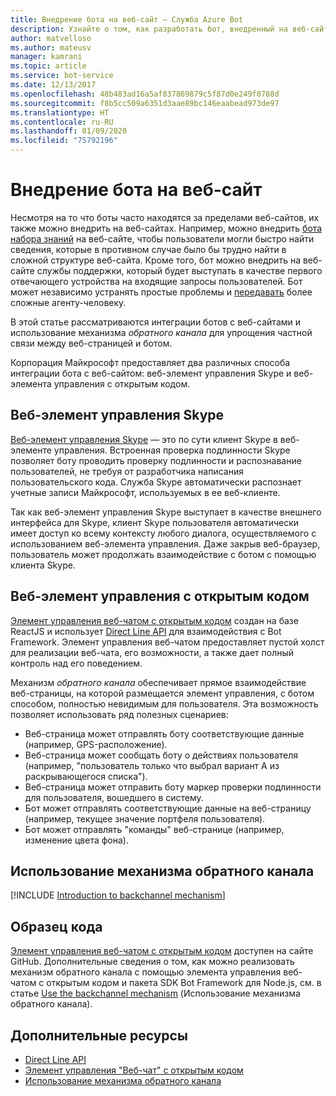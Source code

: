 ```yaml
---
title: Внедрение бота на веб-сайт — Служба Azure Bot
description: Узнайте о том, как разработать бот, внедренный на веб-сайте.
author: matvelloso
ms.author: mateusv
manager: kamrani
ms.topic: article
ms.service: bot-service
ms.date: 12/13/2017
ms.openlocfilehash: 48b483ad16a5af837869879c5f87d0e249f0788d
ms.sourcegitcommit: f8b5cc509a6351d3aae89bc146eaabead973de97
ms.translationtype: HT
ms.contentlocale: ru-RU
ms.lasthandoff: 01/09/2020
ms.locfileid: "75792196"
---
```

# <a name="embed-a-bot-in-a-website"></a>Внедрение бота на веб-сайт

Несмотря на то что боты часто находятся за пределами веб-сайтов, их также можно внедрить на веб-сайтах. Например, можно внедрить [бота набора знаний](~/bot-service-design-pattern-knowledge-base.md) на веб-сайте, чтобы пользователи могли быстро найти сведения, которые в противном случае было бы трудно найти в сложной структуре веб-сайта. Кроме того, бот можно внедрить на веб-сайте службы поддержки, который будет выступать в качестве первого отвечающего устройства на входящие запросы пользователей. Бот может независимо устранять простые проблемы и [передавать](~/bot-service-design-pattern-handoff-human.md) более сложные агенту-человеку. 

В этой статье рассматриваются интеграции ботов с веб-сайтами и использование механизма *обратного канала* для упрощения частной связи между веб-страницей и ботом. 

Корпорация Майкрософт предоставляет два различных способа интеграции бота с веб-сайтом: веб-элемент управления Skype и веб-элемента управления с открытым кодом.

## <a name="skype-web-control"></a>Веб-элемент управления Skype

[Веб-элемент управления Skype](https://aka.ms/bot-skype-web-control) — это по сути клиент Skype в веб-элементе управления. Встроенная проверка подлинности Skype позволяет боту проводить проверку подлинности и распознавание пользователей, не требуя от разработчика написания пользовательского кода. Служба Skype автоматически распознает учетные записи Майкрософт, используемых в ее веб-клиенте. 

Так как веб-элемент управления Skype выступает в качестве внешнего интерфейса для Skype, клиент Skype пользователя автоматически имеет доступ ко всему контексту любого диалога, осуществляемого с использованием веб-элемента управления. Даже закрыв веб-браузер, пользователь может продолжать взаимодействие с ботом с помощью клиента Skype. 

## <a name="open-source-web-control"></a>Веб-элемент управления с открытым кодом

<a href="https://aka.ms/BotFramework-WebChat" target="_blank">Элемент управления веб-чатом с открытым кодом</a> создан на базе ReactJS и использует [Direct Line API][directLineAPI] для взаимодействия с Bot Framework. Элемент управления веб-чатом предоставляет пустой холст для реализации веб-чата, его возможности, а также дает полный контроль над его поведением. 

Механизм *обратного канала* обеспечивает прямое взаимодействие веб-страницы, на которой размещается элемент управления, с ботом способом, полностью невидимым для пользователя. Эта возможность позволяет использовать ряд полезных сценариев: 

- Веб-страница может отправлять боту соответствующие данные (например, GPS-расположение).
- Веб-страница может сообщать боту о действиях пользователя (например, "пользователь только что выбрал вариант А из раскрывающегося списка").
- Веб-страница может отправить боту маркер проверки подлинности для пользователя, вошедшего в систему.
- Бот может отправлять соответствующие данные на веб-страницу (например, текущее значение портфеля пользователя).
- Бот может отправлять "команды" веб-странице (например, изменение цвета фона).

## <a name="using-the-backchannel-mechanism"></a>Использование механизма обратного канала

[!INCLUDE [Introduction to backchannel mechanism](~/includes/snippet-backchannel.md)]

## <a name="sample-code"></a>Образец кода

<a href="https://aka.ms/BotFramework-WebChat" target="_blank">Элемент управления веб-чатом с открытым кодом</a> доступен на сайте GitHub. Дополнительные сведения о том, как можно реализовать механизм обратного канала с помощью элемента управления веб-чатом с открытым кодом и пакета SDK Bot Framework для Node.js, см. в статье [Use the backchannel mechanism](~/nodejs/bot-builder-nodejs-backchannel.md) (Использование механизма обратного канала).

## <a name="additional-resources"></a>Дополнительные ресурсы

- [Direct Line API][directLineAPI]
- [Элемент управления "Веб-чат" с открытым кодом](https://github.com/Microsoft/BotFramework-WebChat)
- [Использование механизма обратного канала](~/nodejs/bot-builder-nodejs-backchannel.md)

[directLineAPI]: https://docs.botframework.com/restapi/directline3/#navtitle
